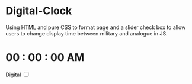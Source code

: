 # Digital-Clock
Using HTML and pure CSS to format page and a slider check box to allow users to change display time between military and analogue in JS.

<!DOCTYPE html>
<html lang="en">
<head>
  <meta charset="UTF-8">
  <meta http-equiv="X-UA-Compatible" content="IE=edge">
  <meta name="viewport" content="width=device-width, initial-scale=1.0">
  <link rel="preconnect" href="https://fonts.googleapis.com">
  <link rel="preconnect" href="https://fonts.gstatic.com" crossorigin>
  <link href="https://fonts.googleapis.com/css2?family=Noto+Sans+JP&display=swap" rel="stylesheet">
  <title>Clock</title>
  <link rel="stylesheet" href = "clock1.css">
  <script src="clock1.js"></script>
</head>

<body>
  
  <div class = "clock">
    <div id="clock-time">
      <h1>00 : 00 : 00 AM</h1>
    </div>
  
  <label class="toggle">
    <span class="onoff">Digital</span>
    <input type="checkbox" />
    <span class="slider round"></span>
  </label>

  
  
  
</body>

</html>

